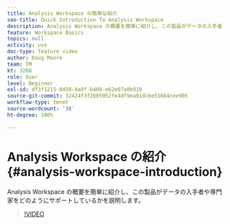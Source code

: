 ```yaml
---
title: Analysis Workspace の簡単な紹介
seo-title: Quick Introduction To Analysis Workspace
description: Analysis Workspace の概要を簡単に紹介し、この製品がデータの入手者や専門家をどのようにサポートしているかを説明します。
feature: Workspace Basics
topics: null
activity: use
doc-type: feature video
author: Doug Moore
team: TM
kt: 3268
role: User
level: Beginner
exl-id: df3f1215-0458-4a9f-b408-e62e07a0b919
source-git-commit: 32424f3f2b05952fe4df9ea91dcbe51684cee905
workflow-type: tm+mt
source-wordcount: '38'
ht-degree: 100%

---
```


# Analysis Workspace の紹介 {#analysis-workspace-introduction}

Analysis Workspace の概要を簡単に紹介し、この製品がデータの入手者や専門家をどのようにサポートしているかを説明します。

>[!VIDEO](https://video.tv.adobe.com/v/28165/?quality=12)
